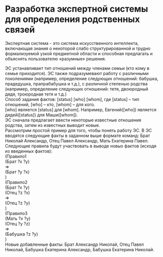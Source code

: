 # Разработка экспертной системы для определения родственных связей
Экспертная система - это система искусственного интеллекта, включающая знания о некоторой слабо структурированной и трудно формализуемой узкой предметной области и способная предлагать и объяснять пользователю «разумные» решения.

ЭС устанавливает тип отношений между членами семьи (кто кому в семье приходится). ЭС также подразумевают работу с различными поколениями (например, определение следующих отношений: бабушка, прадедушка, прапрабабушка и т.д.), с различной степенью родства (например, определение следующих отношений: тетя, двоюродный дядя, троюродная тетя и т.д.) <br>
Способ задания фактов: [status] [who] [whom], где [status] – тип отношений, [who] – кто, [whom] – для кого.  <br>
[who] является [status] для [whom]. Например, Евгений([who]) является дядей([status]) для Маши([whom]). <br>
ЭС сначала предлагает ввести некоторые известные отношения родства, затем из известных выводит новые. <br>
Рассмотрим простой пример для того, чтобы понять работу ЭС. В ЭС вводятся следующие факты в заданном выше формате команд: Брат Николай Александр, Отец Павел Александр, Мать Екатерина Павел. Следующие правила будут участвовать в выводе новых фактов (исходя из введенных фактов):<br>
(Правило1 <br>
(Брат ?x ?y) <br>
=>  <br>
(Брат ?y ?x)  <br>
) <br>
(Правило2 <br>
(Брат ?x ?y) <br>
(Отец ?z ?x) <br>
=> <br>
(Отец ?z ?y) <br>
) <br>
(Правило3 <br>
(Мать ?x ?y) <br>
(Отец ?y ?z) <br>
=> <br>
(Бабушка ?z ?y) <br>
) <br>
Новые добавленные факты: Брат Александр Николай, Отец Павел Николай, Бабушка Екатерина Александр, Бабушка Екатерина Николай.
